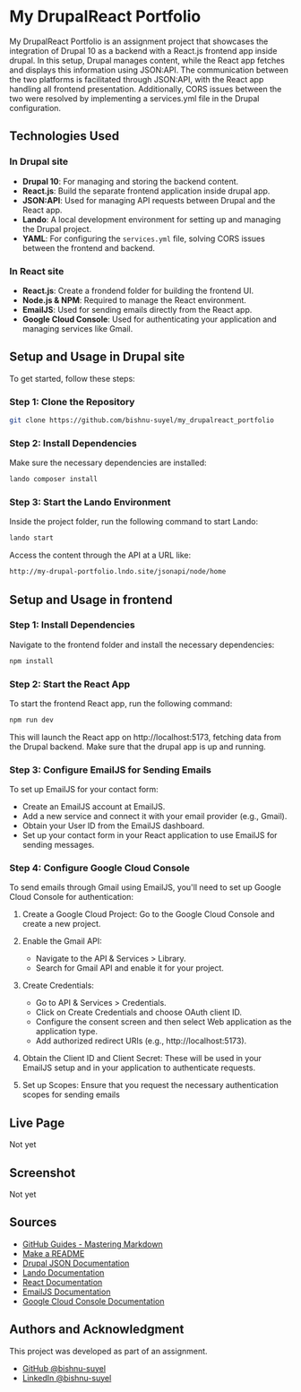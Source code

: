 # My DrupalReact Portfolio

My DrupalReact Portfolio is an assignment project that showcases the integration of Drupal 10 as a backend with a React.js frontend app inside drupal. In this setup, Drupal manages content, while the React app fetches and displays this information using JSON:API. The communication between the two platforms is facilitated through JSON:API, with the React app handling all frontend presentation. Additionally, CORS issues between the two were resolved by implementing a services.yml file in the Drupal configuration.

## Technologies Used
### In Drupal site
- **Drupal 10**: For managing and storing the backend content.
- **React.js**: Build the separate frontend application inside drupal app.
- **JSON:API**: Used for managing API requests between Drupal and the React app.
- **Lando**: A local development environment for setting up and managing the Drupal project.
- **YAML**: For configuring the `services.yml` file, solving CORS issues between the frontend and backend.

### In React site
- **React.js**: Create a frondend folder for building the frontend UI.
- **Node.js & NPM**: Required to manage the React environment.
- **EmailJS**: Used for sending emails directly from the React app.
- **Google Cloud Console**: Used for authenticating your application and managing services like Gmail.

## Setup and Usage in Drupal site 

To get started, follow these steps:

### Step 1: Clone the Repository

```bash
git clone https://github.com/bishnu-suyel/my_drupalreact_portfolio
```

### Step 2: Install Dependencies

Make sure the necessary dependencies are installed:

```bash
lando composer install
```
### Step 3: Start the Lando Environment

Inside the project folder, run the following command to start Lando:

```bash
lando start
```
Access the content through the API at a URL like:

```bash
http://my-drupal-portfolio.lndo.site/jsonapi/node/home
```
 ## Setup and Usage in frontend

### Step 1: Install Dependencies

Navigate to the frontend folder and install the necessary dependencies:

```bash
npm install
```
### Step 2: Start the React App
To start the frontend React app, run the following command:

```bash
npm run dev
```
This will launch the React app on http://localhost:5173, fetching data from the Drupal backend. Make sure that the drupal app is up and running.

### Step 3: Configure EmailJS for Sending Emails
To set up EmailJS for your contact form:

- Create an EmailJS account at EmailJS.
- Add a new service and connect it with your email provider (e.g., Gmail).
- Obtain your User ID from the EmailJS dashboard.
- Set up your contact form in your React application to use EmailJS for sending messages.

### Step 4: Configure Google Cloud Console
To send emails through Gmail using EmailJS, you'll need to set up Google Cloud Console for authentication:

1. Create a Google Cloud Project: Go to the Google Cloud Console and create a new project.

2. Enable the Gmail API:

    - Navigate to the API & Services > Library.
    - Search for Gmail API and enable it for your project.

3. Create Credentials:
    - Go to API & Services > Credentials.
    - Click on Create Credentials and choose OAuth client ID.
    - Configure the consent screen and then select Web application as the application type.
    - Add authorized redirect URIs (e.g., http://localhost:5173).

4. Obtain the Client ID and Client Secret: These will be used in your EmailJS setup and in your application to authenticate requests.

5. Set up Scopes: Ensure that you request the necessary authentication scopes for sending emails

## Live Page

  Not yet

## Screenshot

  Not yet

## Sources

- [GitHub Guides - Mastering Markdown](https://docs.github.com/en/get-started/writing-on-github/getting-started-with-writing-and-formatting-on-github/basic-writing-and-formatting-syntax)
- [Make a README](https://www.makeareadme.com/)
- [Drupal JSON Documentation](https://www.drupal.org/docs/core-modules-and-themes/core-modules/jsonapi-module)
- [Lando Documentation](https://docs.lando.dev/getting-started/)
- [React Documentation](https://react.dev/learn)
- [EmailJS Documentation](https://www.emailjs.com/docs/)
- [Google Cloud Console Documentation](https://cloud.google.com/docs)

## Authors and Acknowledgment
This project was developed as part of an assignment.

- [GitHub @bishnu-suyel](https://github.com/bishnu-suyel)
- [LinkedIn @bishnu-suyel](https://www.linkedin.com/in/bishnu-suyel)

